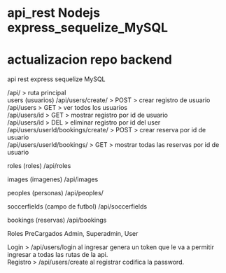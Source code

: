 # api_rest Nodejs express_sequelize_MySQL
# actualizacion repo backend
api rest express sequelize MySQL <br>

/api/ > ruta principal <br>
users (usuarios)
/api/users/create/ > POST > crear registro de usuario <br>
/api/users > GET > ver todos los usuarios <br>
/api/users/id > GET > mostrar registro por id de usuario<br>
/api/users/id > DEL > eliminar registro por id del user<br>
/api/users/userId/bookings/create/ > POST > crear reserva por id de usuario<br>
/api/users/userId/bookings/ > GET > mostrar todas las reservas por id de usuario<br>

roles (roles)
/api/roles <br>

images (imagenes)
/api/images <br>

peoples (personas)
/api/peoples/<br>

soccerfields (campo de futbol)
/api/soccerfields <br>

bookings (reservas)
/api/bookings<br>

Roles PreCargados
Admin, Superadmin, User

Login > /api/users/login al ingresar genera un token que le va a permitir ingresar a todas las rutas de la api.<br>
Registro > /api/users/create al registrar codifica la password.
